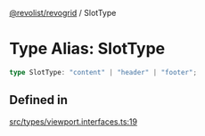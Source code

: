 [@revolist/revogrid](README.md) / SlotType

# Type Alias: SlotType

```ts
type SlotType: "content" | "header" | "footer";
```

## Defined in

[src/types/viewport.interfaces.ts:19](https://github.com/revolist/revogrid/blob/41a50f3812b438de1179c5db15e284c71422e9de/src/types/viewport.interfaces.ts#L19)
